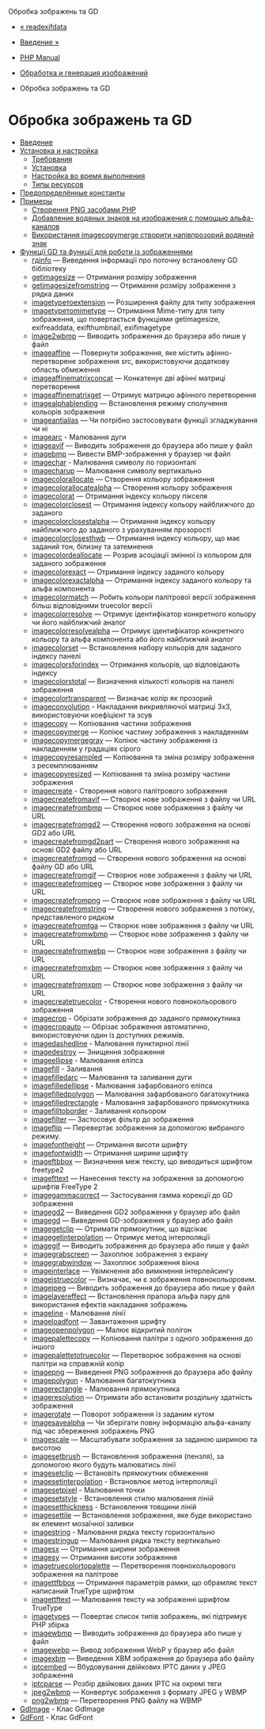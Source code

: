 Обробка зображень та GD

-   [« readexifdata](function.read-exif-data.html)
    
-   [Введение »](intro.image.html)
    
-   [PHP Manual](index.html)
    
-   [Обработка и генерация изображений](refs.utilspec.image.html)
    
-   Обробка зображень та GD
    

# Обробка зображень та GD

-   [Введение](intro.image.html)
-   [Установка и настройка](image.setup.html)
    -   [Требования](image.requirements.html)
    -   [Установка](image.installation.html)
    -   [Настройка во время выполнения](image.configuration.html)
    -   [Типы ресурсов](image.resources.html)
-   [Предопределённые константы](image.constants.html)
-   [Примеры](image.examples.html)
    -   [Створення PNG засобами PHP](image.examples-png.html)
    -   [Добавление водяных знаков на изображения с помощью альфа-каналов](image.examples-watermark.html)
    -   [Використання imagecopymerge створити напівпрозорий водяний знак](image.examples.merged-watermark.html)
-   [Функції GD та функції для роботи із зображеннями](ref.image.html)
    -   [гдinfo](function.gd-info.html) — Виведення інформації про поточну встановлену GD бібліотеку
    -   [getimagesize](function.getimagesize.html) — Отримання розміру зображення
    -   [getimagesizefromstring](function.getimagesizefromstring.html) — Отримання розміру зображення з рядка даних
    -   [imagetypeтоextension](function.image-type-to-extension.html) — Розширення файлу для типу зображення
    -   [imagetypeтоmimetype](function.image-type-to-mime-type.html) — Отримання Mime-типу для типу зображення, що повертається функціями getimagesize, exifreaddata, exifthumbnail, exifimagetype
    -   [image2wbmp](function.image2wbmp.html) — Виводить зображення до браузера або пише у файл
    -   [imageaffine](function.imageaffine.html) — Повернути зображення, яке містить афінно-перетворене зображення src, використовуючи додаткову область обмеження
    -   [imageaffinematrixconcat](function.imageaffinematrixconcat.html) — Конкатенує дві афінні матриці перетворення
    -   [imageaffinematrixget](function.imageaffinematrixget.html) — Отримує матрицю афінного перетворення
    -   [imagealphablending](function.imagealphablending.html) — Встановлення режиму сполучення кольорів зображення
    -   [imageantialias](function.imageantialias.html) — Чи потрібно застосовувати функції згладжування чи ні
    -   [imagearc](function.imagearc.html) - Малювання дуги
    -   [imageavif](function.imageavif.html) — Виводить зображення до браузера або пише у файл
    -   [imagebmp](function.imagebmp.html) — Вивести BMP-зображення у браузер чи файл
    -   [imagechar](function.imagechar.html) - Малювання символу по горизонталі
    -   [imagecharup](function.imagecharup.html) — Малювання символу вертикально
    -   [imagecolorallocate](function.imagecolorallocate.html) — Створення кольору зображення
    -   [imagecolorallocatealpha](function.imagecolorallocatealpha.html) — Створення кольору зображення
    -   [imagecolorat](function.imagecolorat.html) — Отримання індексу кольору пікселя
    -   [imagecolorclosest](function.imagecolorclosest.html) — Отримання індексу кольору найближчого до заданого
    -   [imagecolorclosestalpha](function.imagecolorclosestalpha.html) — Отримання індексу кольору найближчого до заданого з урахуванням прозорості
    -   [imagecolorclosesthwb](function.imagecolorclosesthwb.html) — Отримання індексу кольору, що має заданий тон, білизну та затемнення
    -   [imagecolordeallocate](function.imagecolordeallocate.html) — Розрив асоціації змінної із кольором для заданого зображення
    -   [imagecolorexact](function.imagecolorexact.html) — Отримання індексу заданого кольору
    -   [imagecolorexactalpha](function.imagecolorexactalpha.html) — Отримання індексу заданого кольору та альфа компонента
    -   [imagecolormatch](function.imagecolormatch.html) — Робить кольори палітрової версії зображення більш відповідними truecolor версії
    -   [imagecolorresolve](function.imagecolorresolve.html) — Отримує ідентифікатор конкретного кольору чи його найближчий аналог
    -   [imagecolorresolvealpha](function.imagecolorresolvealpha.html) — Отримує ідентифікатор конкретного кольору та альфа компонента або його найближчий аналог
    -   [imagecolorset](function.imagecolorset.html) — Встановлення набору кольорів для заданого індексу панелі
    -   [imagecolorsforindex](function.imagecolorsforindex.html) — Отримання кольорів, що відповідають індексу
    -   [imagecolorstotal](function.imagecolorstotal.html) — Визначення кількості кольорів на панелі зображення
    -   [imagecolortransparent](function.imagecolortransparent.html) — Визначає колір як прозорий
    -   [imageconvolution](function.imageconvolution.html) - Накладання викривляючої матриці 3х3, використовуючи коефіцієнт та зсув
    -   [imagecopy](function.imagecopy.html) — Копіювання частини зображення
    -   [imagecopymerge](function.imagecopymerge.html) — Копіює частину зображення з накладенням
    -   [imagecopymergegray](function.imagecopymergegray.html) — Копіює частину зображення із накладенням у градаціях сірого
    -   [imagecopyresampled](function.imagecopyresampled.html) — Копіювання та зміна розміру зображення з ресемплюванням
    -   [imagecopyresized](function.imagecopyresized.html) — Копіювання та зміна розміру частини зображення
    -   [imagecreate](function.imagecreate.html) - Створення нового палітрового зображення
    -   [imagecreatefromavif](function.imagecreatefromavif.html) — Створює нове зображення з файлу чи URL
    -   [imagecreatefrombmp](function.imagecreatefrombmp.html) — Створює нове зображення з файлу чи URL
    -   [imagecreatefromgd2](function.imagecreatefromgd2.html) — Створення нового зображення на основі GD2 або URL
    -   [imagecreatefromgd2part](function.imagecreatefromgd2part.html) — Створення нового зображення на основі GD2 файлу або URL
    -   [imagecreatefromgd](function.imagecreatefromgd.html) — Створення нового зображення на основі файлу GD або URL
    -   [imagecreatefromgif](function.imagecreatefromgif.html) — Створює нове зображення з файлу чи URL
    -   [imagecreatefromjpeg](function.imagecreatefromjpeg.html) — Створює нове зображення з файлу чи URL
    -   [imagecreatefrompng](function.imagecreatefrompng.html) — Створює нове зображення з файлу чи URL
    -   [imagecreatefromstring](function.imagecreatefromstring.html) — Створення нового зображення з потоку, представленого рядком
    -   [imagecreatefromtga](function.imagecreatefromtga.html) — Створює нове зображення з файлу чи URL
    -   [imagecreatefromwbmp](function.imagecreatefromwbmp.html) — Створює нове зображення з файлу чи URL
    -   [imagecreatefromwebp](function.imagecreatefromwebp.html) — Створює нове зображення з файлу чи URL
    -   [imagecreatefromxbm](function.imagecreatefromxbm.html) — Створює нове зображення з файлу чи URL
    -   [imagecreatefromxpm](function.imagecreatefromxpm.html) — Створює нове зображення з файлу чи URL
    -   [imagecreatetruecolor](function.imagecreatetruecolor.html) - Створення нового повнокольорового зображення
    -   [imagecrop](function.imagecrop.html) - Обрізати зображення до заданого прямокутника
    -   [imagecropauto](function.imagecropauto.html) — Обрізає зображення автоматично, використовуючи один із доступних режимів.
    -   [imagedashedline](function.imagedashedline.html) - Малювання пунктирної лінії
    -   [imagedestroy](function.imagedestroy.html) — Знищення зображення
    -   [imageellipse](function.imageellipse.html) - Малювання еліпса
    -   [imagefill](function.imagefill.html) - Заливання
    -   [imagefilledarc](function.imagefilledarc.html) — Малювання та заливання дуги
    -   [imagefilledellipse](function.imagefilledellipse.html) - Малювання зафарбованого еліпса
    -   [imagefilledpolygon](function.imagefilledpolygon.html) — Малювання зафарбованого багатокутника
    -   [imagefilledrectangle](function.imagefilledrectangle.html) - Малювання зафарбованого прямокутника
    -   [imagefilltoborder](function.imagefilltoborder.html) - Заливання кольором
    -   [imagefilter](function.imagefilter.html) — Застосовує фільтр до зображення
    -   [imageflip](function.imageflip.html) — Перевертає зображення за допомогою вибраного режиму.
    -   [imagefontheight](function.imagefontheight.html) — Отримання висоти шрифту
    -   [imagefontwidth](function.imagefontwidth.html) — Отримання ширини шрифту
    -   [imageftbbox](function.imageftbbox.html) — Визначення меж тексту, що виводиться шрифтом freetype2
    -   [imagefttext](function.imagefttext.html) — Нанесення тексту на зображення за допомогою шрифтів FreeType 2
    -   [imagegammacorrect](function.imagegammacorrect.html) — Застосування гамма корекції до GD зображення
    -   [imagegd2](function.imagegd2.html) — Виведення GD2 зображення у браузер або файл
    -   [imagegd](function.imagegd.html) — Виведення GD-зображення у браузер або файл
    -   [imagegetclip](function.imagegetclip.html) — Отримати прямокутник, що відсікає
    -   [imagegetinterpolation](function.imagegetinterpolation.html) — Отримує метод інтерполяції
    -   [imagegif](function.imagegif.html) — Виводить зображення до браузера або пише у файл
    -   [imagegrabscreen](function.imagegrabscreen.html) — Захоплює зображення з екрану
    -   [imagegrabwindow](function.imagegrabwindow.html) — Захоплює зображення вікна
    -   [imageinterlace](function.imageinterlace.html) — Увімкнення або вимкнення інтерлейсингу
    -   [imageistruecolor](function.imageistruecolor.html) — Визначає, чи є зображення повнокольоровим.
    -   [imagejpeg](function.imagejpeg.html) — Виводить зображення до браузера або пише у файл
    -   [imagelayereffect](function.imagelayereffect.html) — Встановлення прапора альфа пару для використання ефектів накладання зображень
    -   [imageline](function.imageline.html) - Малювання лінії
    -   [imageloadfont](function.imageloadfont.html) — Завантаження шрифту
    -   [imageopenpolygon](function.imageopenpolygon.html) — Малює відкритий полігон
    -   [imagepalettecopy](function.imagepalettecopy.html) — Копіювання палітри з одного зображення до іншого
    -   [imagepalettetotruecolor](function.imagepalettetotruecolor.html) — Перетворює зображення на основі палітри на справжній колір
    -   [imagepng](function.imagepng.html) — Виведення PNG зображення до браузера або файлу
    -   [imagepolygon](function.imagepolygon.html) - Малювання багатокутника
    -   [imagerectangle](function.imagerectangle.html) - Малювання прямокутника
    -   [imageresolution](function.imageresolution.html) — Отримати або встановити роздільну здатність зображення
    -   [imagerotate](function.imagerotate.html) — Поворот зображення із заданим кутом
    -   [imagesavealpha](function.imagesavealpha.html) — Чи зберігати повну інформацію альфа-каналу під час збереження зображень PNG
    -   [imagescale](function.imagescale.html) — Масштабувати зображення за заданою шириною та висотою
    -   [imagesetbrush](function.imagesetbrush.html) — Встановлення зображення (пензля), за допомогою якого будуть малюватись лінії
    -   [imagesetclip](function.imagesetclip.html) — Встановіть прямокутник обмеження
    -   [imagesetinterpolation](function.imagesetinterpolation.html) - Встановлює метод інтерполяції
    -   [imagesetpixel](function.imagesetpixel.html) - Малювання точки
    -   [imagesetstyle](function.imagesetstyle.html) - Встановлення стилю малювання ліній
    -   [imagesetthickness](function.imagesetthickness.html) - Встановлення товщини ліній
    -   [imagesettile](function.imagesettile.html) — Встановлення зображення, яке буде використано як елемент мозаїчної заливки
    -   [imagestring](function.imagestring.html) - Малювання рядка тексту горизонтально
    -   [imagestringup](function.imagestringup.html) — Малювання рядка тексту вертикально
    -   [imagesx](function.imagesx.html) — Отримання ширини зображення
    -   [imagesy](function.imagesy.html) — Отримання висоти зображення
    -   [imagetruecolortopalette](function.imagetruecolortopalette.html) — Перетворення повнокольорового зображення на палітрове
    -   [imagettfbbox](function.imagettfbbox.html) — Отримання параметрів рамки, що обрамляє текст написаний TrueType шрифтом
    -   [imagettftext](function.imagettftext.html) — Малювання тексту на зображенні шрифтом TrueType
    -   [imagetypes](function.imagetypes.html) — Повертає список типів зображень, які підтримує PHP збірка
    -   [imagewbmp](function.imagewbmp.html) — Виводить зображення до браузера або пише у файл
    -   [imagewebp](function.imagewebp.html) — Вивод зображення WebP у браузер або файл
    -   [imagexbm](function.imagexbm.html) — Виведення XBM зображення до браузера або файлу
    -   [iptcembed](function.iptcembed.html) — Вбудовування двійкових IPTC даних у JPEG зображення
    -   [iptcparse](function.iptcparse.html) — Розбір двійкових даних IPTC на окремі теги
    -   [jpeg2wbmp](function.jpeg2wbmp.html) — Конвертує зображення з формату JPEG у WBMP
    -   [png2wbmp](function.png2wbmp.html) — Перетворення PNG файлу на WBMP
-   [GdImage](class.gdimage.html) - Клас GdImage
-   [GdFont](class.gdfont.html) - Клас GdFont